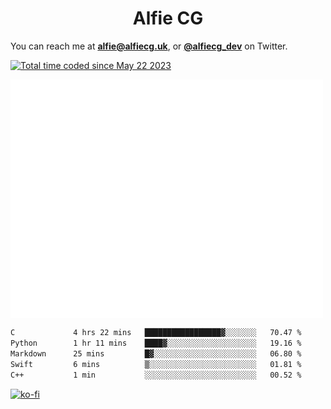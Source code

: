 <h1 align="center">Alfie CG</h1>

You can reach me at **alfie@alfiecg.uk**, or **[@alfiecg_dev](https://twitter.com/alfiecg_dev)** on Twitter.

<a href="https://wakatime.com/@61592169-b9cf-4af8-b6fa-8ac7d4369b01"><img src="https://wakatime.com/badge/user/61592169-b9cf-4af8-b6fa-8ac7d4369b01.svg" alt="Total time coded since May 22 2023" /></a>


<img align="center" src="/github-metrics.svg" alt="Metrics" width="500">

 <!--[![GitHub Streak](https://streak-stats.demolab.com/?user=alfiecg24)](https://git.io/streak-stats)-->

<!--START_SECTION:waka-->

```txt
C             4 hrs 22 mins   █████████████████▓░░░░░░░   70.47 %
Python        1 hr 11 mins    ████▓░░░░░░░░░░░░░░░░░░░░   19.16 %
Markdown      25 mins         █▓░░░░░░░░░░░░░░░░░░░░░░░   06.80 %
Swift         6 mins          ▒░░░░░░░░░░░░░░░░░░░░░░░░   01.81 %
C++           1 min           ░░░░░░░░░░░░░░░░░░░░░░░░░   00.52 %
```

<!--END_SECTION:waka-->

[![ko-fi](https://ko-fi.com/img/githubbutton_sm.svg)](https://ko-fi.com/M4M5R3BHU)

